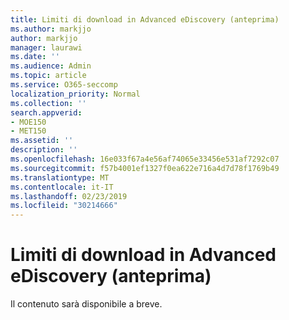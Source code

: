 ```yaml
---
title: Limiti di download in Advanced eDiscovery (anteprima)
ms.author: markjjo
author: markjjo
manager: laurawi
ms.date: ''
ms.audience: Admin
ms.topic: article
ms.service: O365-seccomp
localization_priority: Normal
ms.collection: ''
search.appverid:
- MOE150
- MET150
ms.assetid: ''
description: ''
ms.openlocfilehash: 16e033f67a4e56af74065e33456e531af7292c07
ms.sourcegitcommit: f57b4001ef1327f0ea622e716a4d7d78f1769b49
ms.translationtype: MT
ms.contentlocale: it-IT
ms.lasthandoff: 02/23/2019
ms.locfileid: "30214666"
---
```

# <a name="download-limits-in-advanced-ediscovery-preview"></a>Limiti di download in Advanced eDiscovery (anteprima)

Il contenuto sarà disponibile a breve.